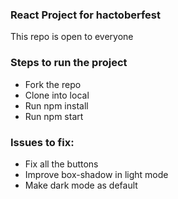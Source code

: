 ### React Project for hactoberfest

This repo is open to everyone

### Steps to run the project
* Fork the repo
* Clone into local
* Run npm install
* Run npm start

### Issues to fix:
* Fix all the buttons
* Improve box-shadow in light mode
* Make dark mode as default
